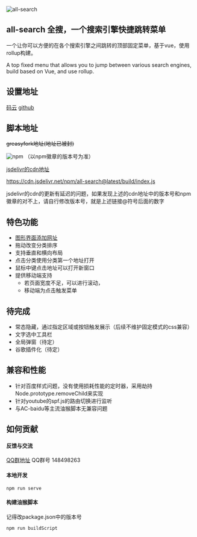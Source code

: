 ![all-search](https://socialify.git.ci/endday/all-search/image?description=1&font=Inter&forks=1&issues=1&language=1&owner=1&pattern=Plus&stargazers=1&theme=Light)

## all-search 全搜，一个搜索引擎快捷跳转菜单


一个让你可以方便的在各个搜索引擎之间跳转的顶部固定菜单，基于vue，使用rollup构建。

A top fixed menu that allows you to jump between various search engines, build based on Vue, and use rollup.

## 设置地址
[码云](https://endday.gitee.io/all-search/)
[github](https://endday.github.io/all-search/)

## 脚本地址
~~greasyfork地址(地址已被封)~~

![npm](https://img.shields.io/npm/v/all-search) （以npm徽章的版本号为准）

[jsdelivr的cdn地址](https://cdn.jsdelivr.net/npm/all-search@latest/build/index.js)

https://cdn.jsdelivr.net/npm/all-search@latest/build/index.js

jsdelivr的cdn的更新有延迟的问题，如果发现上述的cdn地址中的版本号和npm徽章的对不上，请自行修改版本号，就是上述链接@符号后面的数字

## 特色功能
* [图形界面添加网址](https://endday.gitee.io/all-search/)
* 拖动改变分类排序
* 支持垂直和横向布局
* 点击分类使用分类第一个地址打开
* 鼠标中键点击地址可以打开新窗口
* 提供移动端支持
    * 若页面宽度不足，可以进行滚动，
    * 移动端为点击触发菜单

## 待完成

* 常态隐藏，通过指定区域或按钮触发展示（后续不维护固定模式的css兼容）
* 文字选中工具栏
* 全局弹窗（待定）
* 谷歌插件化（待定）

## 兼容和性能
* 针对百度样式问题，没有使用损耗性能的定时器，采用劫持Node.prototype.removeChild来实现
* 针对youtube的spf.js的路由切换进行监听
* 与AC-baidu等主流油猴脚本无兼容问题

## 如何贡献

#### 反馈与交流
[QQ群地址](https://qm.qq.com/cgi-bin/qm/qr?k=AKKJzfydYb3ZTya7k5yT4HUcA37zQfcO&jump_from=webapi)
QQ群号 148498263

#### 本地开发
```
npm run serve
```

#### 构建油猴脚本
记得改package.json中的版本号
```
npm run buildScript
```
